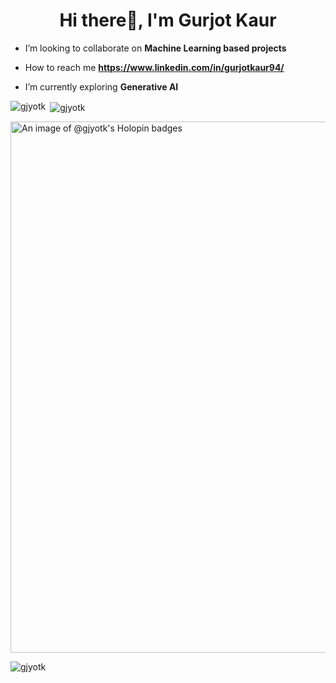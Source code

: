 <h1 align="center">Hi there👋, I'm Gurjot Kaur</h1>

- I’m looking to collaborate on **Machine Learning based projects**

- How to reach me **https://www.linkedin.com/in/gurjotkaur94/**

- I’m currently exploring **Generative AI**
  


<p><img align="left" src="https://github-readme-stats.vercel.app/api/top-langs?username=gjyotk&show_icons=true&locale=en&layout=compact" alt="gjyotk" /></p>

<p>&nbsp;<img align="center" src="https://github-readme-stats.vercel.app/api?username=gjyotk&show_icons=true&locale=en" alt="gjyotk" /></p>

[<img src="https://holopin.me/gjyotk" alt="An image of @gjyotk's Holopin badges" style="width: 850px; height: auto;">](https://holopin.io/@gjyotk)

<p align="left"> <img src="https://komarev.com/ghpvc/?username=gjyotk&label=Profile%20views&color=0e75b6&style=flat" alt="gjyotk" /> </p>
